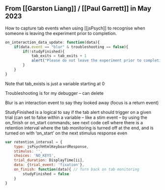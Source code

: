 ## From [[Garston Liang]] / [[Paul Garrett]] in May 2023

How to capture tab events when using [[jsPsych]] to recognise when someone is leaving the experiment prior to completion.

```javascript
on_interaction_data_update: function(data){
    if(data.event == "blur" & troubleshooting == false){
        if(!studyFinished){
            tab_exits = tab_exits + 1
            alert("Please do not leave the experiment prior to completion & ensure the browser is in full-screen mode (F11).")
        }
    }
}
```

Note that tab_exists is just a variable starting at 0

Troubleshooting is for my debugger – can delete

Blur is an interaction event to say they looked away (focus is a return event)

StudyFinished is a logical to say if the tab alert should trigger on a given trial (can set to false within a variable – like a stim event – by using the on_finish or on_start commands; see next code cell where there is a retention interval where the tab monitoring is turned off at the end, and is turned on with ‘on_start’ on the next stimulus response even

```javascript
var retention_interval = {
    type: jsPsychHtmlKeyboardResponse,
    stimulus: '',
    choices: 'NO_KEYS',
    trial_duration: DisplayTime[ii],
    data: {trial_event: 'fixation'},
    on_finish: function(data){ // Turn back on tab monitoring
        studyFinished = false
    }
}
```
